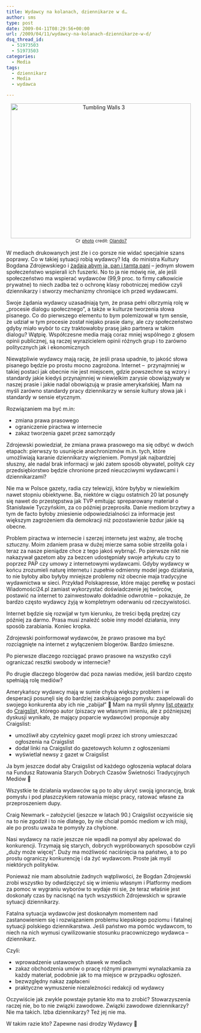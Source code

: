 ```yaml
---
title: Wydawcy na kolanach, dziennikarze w d…
author: sms
type: post
date: 2009-04-11T08:29:56+00:00
url: /2009/04/11/wydawcy-na-kolanach-dziennikarze-w-d/
dsq_thread_id:
  - 51973503
  - 51973503
categories:
  - Media
tags:
  - dziennikarz
  - Media
  - wydawca

---
```

<p style="text-align: center;">
  <a title="Tumbling Walls 3" href="http://www.flickr.com/photos/25186433@N03/2753418884/" target="_blank"><img class="aligncenter" style="border: 0pt none;" src="http://farm4.static.flickr.com/3240/2753418884_288004c9b7.jpg" border="0" alt="Tumbling Walls 3" width="480" height="360" /></a><br /> <small><a title="Attribution License" href="http://creativecommons.org/licenses/by/2.0/" target="_blank"><img src="http://www.dziennikarz.pl/wp-content/plugins/photo_dropper/images/cc.png" border="0" alt="Creative Commons License" width="16" height="16" align="absmiddle" /></a> <a href="http://www.photodropper.com/photos/" target="_blank">photo</a> credit: <a title="Olando7" href="http://www.flickr.com/photos/25186433@N03/2753418884/" target="_blank">Olando7</a></small>
</p>

W mediach drukowanych jest źle i co gorsze nie widać specjalnie szans poprawy. Co w takiej sytuacji robią wydawcy? Idą  do ministra Kultury Bogdana Zdrojewskiego i <a href="http://www.press.pl/newsy/pokaz.php?id=18366" target="_blank">żądają abym ja, pan i tamta pani</a> &#8211; jednym słowem społeczeństwo wspierali ich fuszerki. No to ja nie mówię nie, ale jeśli społeczeństwo ma wspierać wydawców (99,9 proc. to firmy całkowicie prywatne) to niech zadba też o ochronę klasy robotniczej mediów czyli dziennikarzy i stworzy mechanizmy chroniące ich przed wydawcami.

<!--more-->

Swoje żądania wydawcy uzasadniają tym, że prasa pełni olbrzymią rolę w &#8222;procesie dialogu społecznego&#8221;, a także w kulturze tworzenia słowa pisanego. Co do pierwszego elementu to bym polemizował w tym sensie, że udział w tym procesie został niejako prasie dany, ale czy społeczeństwo gdyby miało wybór to czy traktowałoby prasę jako partnera w takim dialogu? Wątpię. Współczesne media mają coraz mniej wspólnego z głosem opinii publicznej, są raczej wyrazicielem opinii różnych grup i to zarówno politycznych jak i ekonomicznych

Niewątpliwie wydawcy mają rację, że jeśli prasa upadnie, to jakość słowa pisanego będzie po prostu mocno zagrożona. Internet &#8211;  przynajmniej w takiej postaci jak obecnie nie jest miejscem, gdzie powszechne są wzory i standardy jakie kiedyś przynajmniej w niewielkim zarysie obowiązywały w naszej prasie i jakie nadal obowiązują w prasie amerykańskiej. Mam na myśli zarówno standardy pracy dziennikarzy w sensie kultury słowa jak i standardy w sensie etycznym.

Rozwiązaniem ma być m.in:

  * zmiana prawa prasowego
  * ograniczenie piractwa w internecie
  * zakaz tworzenia gazet przez samorządy

Zdrojewski powiedział, że zmiana prawa prasowego ma się odbyć w dwóch etapach: pierwszy to usunięcie anachronizmów m.in. tych, które umożliwiają karanie dziennikarzy więzieniem. Pomysł jak najbardziej słuszny, ale nadal brak informacji w jaki zatem sposób obywatel, polityk czy przedsiębiorstwo będzie chronione przed nieuczciwymi wydawcami i dziennikarzami?

Nie ma w Polsce gazety, radia czy telewizji, które byłyby w niewielkim nawet stopniu obiektywne. Ba, niektóre w ciągu ostatnich 20 lat posunęły się nawet do przestępstwa jak TVP emitując spreparowany materiał o Stanisławie Tyczyńskim, za co później przeprosiła. Danie mediom brzytwy a tym de facto byłoby zniesienie odpowiedzialności za informacje jest większym zagrożeniem dla demokracji niż pozostawienie bzdur jakie są obecne.

Problem piractwa w internecie i szerzej internetu jest ważny, ale trochę sztuczny. Moim zdaniem prasa w dużej mierze sama sobie strzeliła gola i teraz za nasze pieniądze chce z tego jakoś wybrnąć. Po pierwsze nikt nie nakazywał gazetom aby za bezcen udostępniały swoje artykułu czy to poprzez PAP czy umowy z internetowymi wydawcami. Gdyby wydawcy w końcu zrozumieli naturę internetu i zupełnie odmienny model jego działania, to nie byłoby albo byłyby mniejsze problemy niż obecnie maja tradycyjne wydawnictwa w sieci. Przykład Polskapresse, które mając perełkę w postaci Wiadomości24.pl zamiast wykorzystać doświadczenie jej twórców, postawić na internet to zainwestowało dokładnie odwrotnie &#8211; pokazuje, że bardzo często wydawcy żyją w kompletnym oderwaniu od rzeczywistości.

Internet będzie się rozwijał w tym kierunku, że treści będą prędzej czy później za darmo. Prasa musi znaleźć sobie inny model działania, inny sposób zarabiania. Koniec kropka.

Zdrojewski poinformował wydawców, że prawo prasowe ma być rozciągnięte na internet z wyłączeniem blogerów. Bardzo śmieszne.

Po pierwsze dlaczego rozciągać prawo prasowe na wszystko czyli ograniczać resztki swobody w internecie?

Po drugie dlaczego blogerów dać poza nawias mediów, jeśli bardzo często spełniają rolę mediów?

Amerykańscy wydawcy mają w sumie chyba większy problem i w desperacji posunęli się do bardziej zaskakującego pomysłu: zaapelowali do swojego konkurenta aby ich nie &#8222;zabijał&#8221; 🙂 Mam na myśli słynny <a href="http://www.reinventingclassifieds.com/2008/07/11/an-open-letter-to-craigslist/" target="_blank">list otwarty</a> do <a href="http://www.craiglist.org" target="_blank">Craigslis</a>t, którego autor (piszacy we własnym imieniu, ale z późniejszej dyskusji wynikało, że mający poparcie wydawców) proponuje aby Craigslist:

  * umożliwił aby czytelnicy gazet mogli przez ich strony umieszczać ogłoszenia na Craigslist
  * dodał linki na Craigslist do gazetowych kolumn z ogłoszeniami
  * wyświetlał newsy z gazet w Craigslist

Ja bym jeszcze dodał aby Craigslist od każdego ogłoszenia wpłacał dolara na Fundusz Ratowania Starych Dobrych Czasów Świetności Tradycyjnych Mediów 🙂

Wszystkie te działania wydawców są po to aby ukryć swoją ignorancję, brak pomysłu i pod płaszczykiem ratowania miejsc pracy, ratować własne za przeproszeniem dupy.

Craig Newmark &#8211; założyciel (jeszcze w latach 90.) Craigslist oczywiście się na to nie zgodził i to nie dlatego, by nie chciał pomóc mediom w ich misji, ale po prostu uważa te pomysły za chybione.

Nasi wydawcy na razie jeszcze nie wpadli na pomysł aby apelować do konkurencji. Trzymają się starych, dobrych wypróbowanych sposobów czyli &#8222;duży może więcej&#8221;. Duży ma możliwość naciśnięcia na państwo, a to po prostu ograniczy konkurencję i da żyć wydawcom. Proste jak myśl niektórych polityków.

Ponieważ nie mam absolutnie żadnych wątpliwości, że Bogdan Zdrojewski zrobi wszystko by odwdzięczyć się w imieniu własnym i Platformy mediom za pomoc w wygraniu wyborów to wydaje mi sie, że teraz właśnie jest doskonały czas by nacisnąć na tych wszystkich Zdrojewskich w sprawie sytuacji dziennikarzy.

Fatalna sytuacja wydawców jest doskonałym momentem nad zastanowieniem się i rozwiązaniem problemu kiepskiego poziomu i fatalnej sytuacji polskiego dziennikarstwa. Jeśli państwo ma pomóc wydawcom, to niech na nich wymusi cywilizowanie stosunku pracowniczego wydawca &#8211; dziennikarz.

Czyli:

  * wprowadzenie ustawowych stawek w mediach
  * zakaz obchodzenia umów o pracę różnymi prawnymi wynalazkamia za każdy materiał, podobnie jak to ma miejsce w przypadku ogłoszeń.
  * bezwzględny nakaz zapłaceni
  * praktyczne wymuszenie niezależności redakcji od wydawcy

Oczywiście jak zwykle powstaje pytanie kto ma to zrobić? Stowarzyszenia raczej nie, bo to nie związki zawodowe. Związki zawodowe dziennikarzy? Nie ma takich. Izba dziennikarzy? Też jej nie ma.

W takim razie kto? Zapewne nasi drodzy Wydawcy 🙂